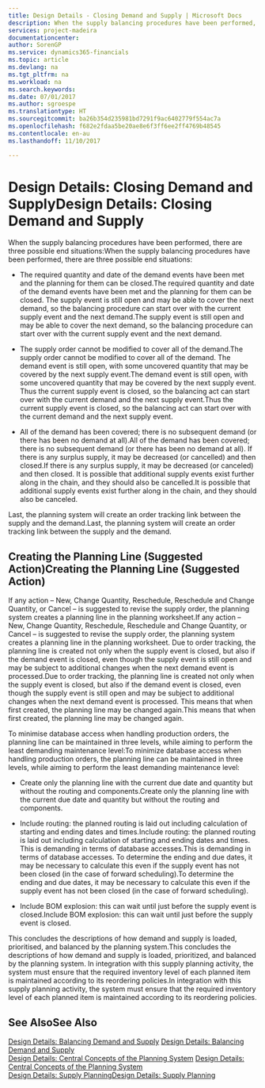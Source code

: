 ```yaml
---
title: Design Details - Closing Demand and Supply | Microsoft Docs
description: When the supply balancing procedures have been performed, there are three possible end situations.
services: project-madeira
documentationcenter: 
author: SorenGP
ms.service: dynamics365-financials
ms.topic: article
ms.devlang: na
ms.tgt_pltfrm: na
ms.workload: na
ms.search.keywords: 
ms.date: 07/01/2017
ms.author: sgroespe
ms.translationtype: HT
ms.sourcegitcommit: ba26b354d235981bd7291f9ac6402779f554ac7a
ms.openlocfilehash: f682e2fdaa5be20ae8e6f3ff6ee2ff4769b48545
ms.contentlocale: en-au
ms.lasthandoff: 11/10/2017

---
```

# <a name="design-details-closing-demand-and-supply"></a><span data-ttu-id="54ea9-103">Design Details: Closing Demand and Supply</span><span class="sxs-lookup"><span data-stu-id="54ea9-103">Design Details: Closing Demand and Supply</span></span>
<span data-ttu-id="54ea9-104">When the supply balancing procedures have been performed, there are three possible end situations:</span><span class="sxs-lookup"><span data-stu-id="54ea9-104">When the supply balancing procedures have been performed, there are three possible end situations:</span></span>  

-   <span data-ttu-id="54ea9-105">The required quantity and date of the demand events have been met and the planning for them can be closed.</span><span class="sxs-lookup"><span data-stu-id="54ea9-105">The required quantity and date of the demand events have been met and the planning for them can be closed.</span></span> <span data-ttu-id="54ea9-106">The supply event is still open and may be able to cover the next demand, so the balancing procedure can start over with the current supply event and the next demand.</span><span class="sxs-lookup"><span data-stu-id="54ea9-106">The supply event is still open and may be able to cover the next demand, so the balancing procedure can start over with the current supply event and the next demand.</span></span>  

-   <span data-ttu-id="54ea9-107">The supply order cannot be modified to cover all of the demand.</span><span class="sxs-lookup"><span data-stu-id="54ea9-107">The supply order cannot be modified to cover all of the demand.</span></span> <span data-ttu-id="54ea9-108">The demand event is still open, with some uncovered quantity that may be covered by the next supply event.</span><span class="sxs-lookup"><span data-stu-id="54ea9-108">The demand event is still open, with some uncovered quantity that may be covered by the next supply event.</span></span> <span data-ttu-id="54ea9-109">Thus the current supply event is closed, so the balancing act can start over with the current demand and the next supply event.</span><span class="sxs-lookup"><span data-stu-id="54ea9-109">Thus the current supply event is closed, so the balancing act can start over with the current demand and the next supply event.</span></span>  

-   <span data-ttu-id="54ea9-110">All of the demand has been covered; there is no subsequent demand (or there has been no demand at all).</span><span class="sxs-lookup"><span data-stu-id="54ea9-110">All of the demand has been covered; there is no subsequent demand (or there has been no demand at all).</span></span> <span data-ttu-id="54ea9-111">If there is any surplus supply, it may be decreased (or cancelled) and then closed.</span><span class="sxs-lookup"><span data-stu-id="54ea9-111">If there is any surplus supply, it may be decreased (or canceled) and then closed.</span></span> <span data-ttu-id="54ea9-112">It is possible that additional supply events exist further along in the chain, and they should also be cancelled.</span><span class="sxs-lookup"><span data-stu-id="54ea9-112">It is possible that additional supply events exist further along in the chain, and they should also be canceled.</span></span>  

 <span data-ttu-id="54ea9-113">Last, the planning system will create an order tracking link between the supply and the demand.</span><span class="sxs-lookup"><span data-stu-id="54ea9-113">Last, the planning system will create an order tracking link between the supply and the demand.</span></span>  

## <a name="creating-the-planning-line-suggested-action"></a><span data-ttu-id="54ea9-114">Creating the Planning Line (Suggested Action)</span><span class="sxs-lookup"><span data-stu-id="54ea9-114">Creating the Planning Line (Suggested Action)</span></span>  
 <span data-ttu-id="54ea9-115">If any action – New, Change Quantity, Reschedule, Reschedule and Change Quantity, or Cancel – is suggested to revise the supply order, the planning system creates a planning line in the planning worksheet.</span><span class="sxs-lookup"><span data-stu-id="54ea9-115">If any action – New, Change Quantity, Reschedule, Reschedule and Change Quantity, or Cancel – is suggested to revise the supply order, the planning system creates a planning line in the planning worksheet.</span></span> <span data-ttu-id="54ea9-116">Due to order tracking, the planning line is created not only when the supply event is closed, but also if the demand event is closed, even though the supply event is still open and may be subject to additional changes when the next demand event is processed.</span><span class="sxs-lookup"><span data-stu-id="54ea9-116">Due to order tracking, the planning line is created not only when the supply event is closed, but also if the demand event is closed, even though the supply event is still open and may be subject to additional changes when the next demand event is processed.</span></span> <span data-ttu-id="54ea9-117">This means that when first created, the planning line may be changed again.</span><span class="sxs-lookup"><span data-stu-id="54ea9-117">This means that when first created, the planning line may be changed again.</span></span>  

 <span data-ttu-id="54ea9-118">To minimise database access when handling production orders, the planning line can be maintained in three levels, while aiming to perform the least demanding maintenance level:</span><span class="sxs-lookup"><span data-stu-id="54ea9-118">To minimize database access when handling production orders, the planning line can be maintained in three levels, while aiming to perform the least demanding maintenance level:</span></span>  

-   <span data-ttu-id="54ea9-119">Create only the planning line with the current due date and quantity but without the routing and components.</span><span class="sxs-lookup"><span data-stu-id="54ea9-119">Create only the planning line with the current due date and quantity but without the routing and components.</span></span>  

-   <span data-ttu-id="54ea9-120">Include routing: the planned routing is laid out including calculation of starting and ending dates and times.</span><span class="sxs-lookup"><span data-stu-id="54ea9-120">Include routing: the planned routing is laid out including calculation of starting and ending dates and times.</span></span> <span data-ttu-id="54ea9-121">This is demanding in terms of database accesses.</span><span class="sxs-lookup"><span data-stu-id="54ea9-121">This is demanding in terms of database accesses.</span></span> <span data-ttu-id="54ea9-122">To determine the ending and due dates, it may be necessary to calculate this even if the supply event has not been closed (in the case of forward scheduling).</span><span class="sxs-lookup"><span data-stu-id="54ea9-122">To determine the ending and due dates, it may be necessary to calculate this even if the supply event has not been closed (in the case of forward scheduling).</span></span>  

-   <span data-ttu-id="54ea9-123">Include BOM explosion: this can wait until just before the supply event is closed.</span><span class="sxs-lookup"><span data-stu-id="54ea9-123">Include BOM explosion: this can wait until just before the supply event is closed.</span></span>  

 <span data-ttu-id="54ea9-124">This concludes the descriptions of how demand and supply is loaded, prioritised, and balanced by the planning system.</span><span class="sxs-lookup"><span data-stu-id="54ea9-124">This concludes the descriptions of how demand and supply is loaded, prioritized, and balanced by the planning system.</span></span> <span data-ttu-id="54ea9-125">In integration with this supply planning activity, the system must ensure that the required inventory level of each planned item is maintained according to its reordering policies.</span><span class="sxs-lookup"><span data-stu-id="54ea9-125">In integration with this supply planning activity, the system must ensure that the required inventory level of each planned item is maintained according to its reordering policies.</span></span>  

## <a name="see-also"></a><span data-ttu-id="54ea9-126">See Also</span><span class="sxs-lookup"><span data-stu-id="54ea9-126">See Also</span></span>  
 <span data-ttu-id="54ea9-127">[Design Details: Balancing Demand and Supply](design-details-balancing-demand-and-supply.md) </span><span class="sxs-lookup"><span data-stu-id="54ea9-127">[Design Details: Balancing Demand and Supply](design-details-balancing-demand-and-supply.md) </span></span>  
 <span data-ttu-id="54ea9-128">[Design Details: Central Concepts of the Planning System](design-details-central-concepts-of-the-planning-system.md) </span><span class="sxs-lookup"><span data-stu-id="54ea9-128">[Design Details: Central Concepts of the Planning System](design-details-central-concepts-of-the-planning-system.md) </span></span>  
 [<span data-ttu-id="54ea9-129">Design Details: Supply Planning</span><span class="sxs-lookup"><span data-stu-id="54ea9-129">Design Details: Supply Planning</span></span>](design-details-supply-planning.md)

